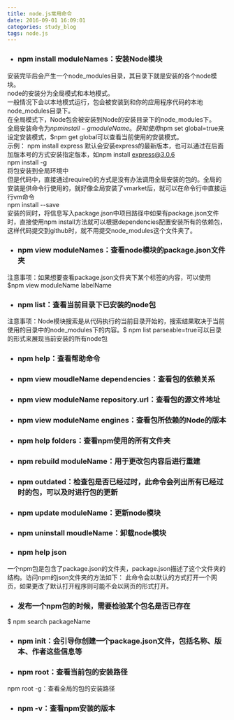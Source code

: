 ```yaml
---
title: node.js常用命令
date: 2016-09-01 16:09:01
categories: study_blog
tags: node.js
---
```



* ### npm install moduleNames：安装Node模块
安装完毕后会产生一个node_modules目录，其目录下就是安装的各个node模块。  
node的安装分为全局模式和本地模式。  
一般情况下会以本地模式运行，包会被安装到和你的应用程序代码的本地node_modules目录下。  
在全局模式下，Node包会被安装到Node的安装目录下的node_modules下。  
全局安装命令为$npm install -g moduleName。  
获知使用$npm set global=true来设定安装模式，$npm get global可以查看当前使用的安装模式。  
示例：
npm install express 
默认会安装express的最新版本，也可以通过在后面加版本号的方式安装指定版本，如npm install express@3.0.6  
npm install <name> -g   
将包安装到全局环境中  
但是代码中，直接通过require()的方式是没有办法调用全局安装的包的。全局的安装是供命令行使用的，就好像全局安装了vmarket后，就可以在命令行中直接运行vm命令  
npm install <name> --save   
安装的同时，将信息写入package.json中项目路径中如果有package.json文件时，直接使用npm install方法就可以根据dependencies配置安装所有的依赖包，这样代码提交到github时，就不用提交node_modules这个文件夹了。  

<!-- more -->

* ### npm view moduleNames：查看node模块的package.json文件夹
注意事项：如果想要查看package.json文件夹下某个标签的内容，可以使用$npm view moduleName labelName

* ### npm list：查看当前目录下已安装的node包
注意事项：Node模块搜索是从代码执行的当前目录开始的，搜索结果取决于当前使用的目录中的node_modules下的内容。$ npm list parseable=true可以目录的形式来展现当前安装的所有node包

* ### npm help：查看帮助命令

* ### npm view moudleName dependencies：查看包的依赖关系

* ### npm view moduleName repository.url：查看包的源文件地址

* ### npm view moduleName engines：查看包所依赖的Node的版本

* ### npm help folders：查看npm使用的所有文件夹

* ### npm rebuild moduleName：用于更改包内容后进行重建

* ### npm outdated：检查包是否已经过时，此命令会列出所有已经过时的包，可以及时进行包的更新

* ### npm update moduleName：更新node模块

* ### npm uninstall moudleName：卸载node模块

* ### npm help json  
 一个npm包是包含了package.json的文件夹，package.json描述了这个文件夹的结构。访问npm的json文件夹的方法如下： 
此命令会以默认的方式打开一个网页，如果更改了默认打开程序则可能不会以网页的形式打开。

* ### 发布一个npm包的时候，需要检验某个包名是否已存在
$ npm search packageName

* ### npm init：会引导你创建一个package.json文件，包括名称、版本、作者这些信息等

* ### npm root：查看当前包的安装路径
npm root -g：查看全局的包的安装路径

* ### npm -v：查看npm安装的版本
